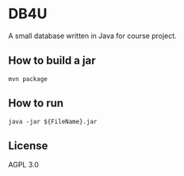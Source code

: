# DB4U
A small database written in Java for course project.

## How to build a jar
`mvn package`

## How to run
`java -jar ${FileName}.jar`

## License
AGPL 3.0
